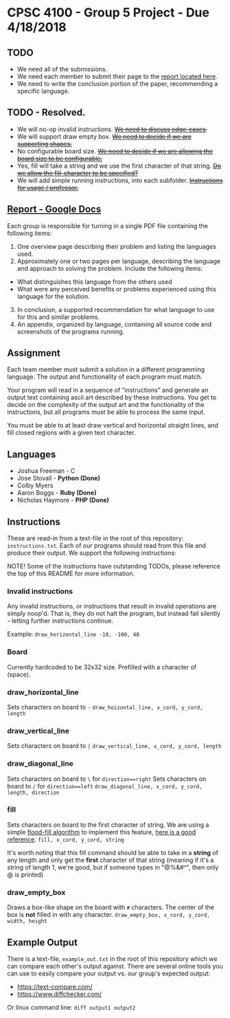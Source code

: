 # CPSC 4100 - Group 5 Project - Due 4/18/2018
## TODO
* We need all of the submissions.
* We need each member to submit their page to the [report located here](https://docs.google.com/document/d/1mL7iQamNdYdcfMzy2o2aZtsb8wW4hbJQ_0H6KddiEpQ/edit?usp=sharing).
* We need to write the conclusion portion of the paper, recommending a specific language.

## TODO - Resolved.
* We will no-op invalid instructions. ~~[We need to discuss edge-cases](https://github.com/oitsjustjose/CPSC4100/issues/3).~~
* We will support draw empty box. ~~[We need to decide if we are supporting shapes.](https://github.com/oitsjustjose/CPSC4100/issues/4)~~
* No configurable board size. ~~[We need to decide if we are allowing the board size to be configurable.](https://github.com/oitsjustjose/CPSC4100/issues/5)~~
* Yes, fill will take a string and we use the first character of that string. ~~[Do we allow the fill-character to be specified?](https://github.com/oitsjustJose/CPSC4100/issues/6)~~
* We will add simple running instructions, into each subfolder. ~~[Instructions for usage / professor.](https://github.com/oitsjustjose/CPSC4100/issues/7)~~

## [Report - Google Docs](https://docs.google.com/document/d/1mL7iQamNdYdcfMzy2o2aZtsb8wW4hbJQ_0H6KddiEpQ/edit?usp=sharing)
Each group is responsible for turning in a single PDF file containing the following items:
1. One overview page describing their problem and listing the languages used.
2. Approximately one or two pages per language, describing the language and approach to solving the problem.
Include the following items:

* What distinguishes this language from the others used
* What were any perceived benefits or problems experienced using this language for the solution.

3. In conclusion, a supported recommendation for what language to use for this and similar problems.
4. An appendix, organized by language, containing all source code and screenshots of the programs running.

## Assignment
Each team member must submit a solution in a different programming language. The output and functionality of each program must match.

Your program will read in a sequence of “instructions” and generate an output text containing ascii art described by these instructions. You get to decide on the complexity of the output art and the functionality of the instructions, but all programs must be able to process the same input.

You must be able to at least draw vertical and horizontal straight lines, and fill closed regions with a given text character.

## Languages
* Joshua Freeman - C
* Jose Stovall - **Python (Done)**
* Colby Myers
* Aaron Boggs - **Ruby (Done)**
* Nicholas Haymore - **PHP (Done)**

## Instructions
These are read-in from a text-file in the root of this repository: `instructions.txt`. Each of our programs should read from this file and produce their output. We support the following instructions:

NOTE! Some of the instructions have outstanding TODOs, please reference the top of this README for more information.

### Invalid instructions
Any invalid instructions, or instructions that result in invalid operations are simply noop'd. That is, they do not halt the program, but instead fail silently - letting further instructions continue.

Example: `draw_horizontal_line -10, -100, 40`

### Board
Currently hardcoded to be 32x32 size. Prefilled with a character of ` ` (space).

### draw\_horizontal\_line
Sets characters on board to `-`
`draw_hoizontal_line, x_cord, y_cord, length`

### draw\_vertical\_line
Sets characters on board to `|`
`draw_vertical_line, x_cord, y_cord, length`

### draw\_diagonal\_line
Sets characters on board to `\` for `direction==right`
Sets characters on board to `/` for `direction==left`
`draw_diagonal_line, x_cord, y_cord, length, direction`

### fill
Sets characters on board to the first character of string.
We are using a simple [flood-fill algorithm](https://en.wikipedia.org/wiki/Flood_fill) to implement this feature, [here is a good reference](https://en.wikipedia.org/wiki/Flood_fill).
`fill, x_cord, y_cord, string`

It's worth noting that this fill command should be able to take in a **string** of any length and only get the **first** character of that string (meaning if it's a string of length 1, we're good, but if someone types in "@%&#^", then only @ is printed)

### draw\_empty\_box
Draws a box-like shape on the board with `#` characters.
The center of the box is **not** filled in with any character.
`draw_empty_box, x_cord, y_cord, width, height`

## Example Output
There is a text-file, `example_out.txt` in the root of this repository which we can compare each other's output against. There are several online tools you can use to easily compare your output vs. our group's expected output:

* https://text-compare.com/
* https://www.diffchecker.com/

Or linux command line:
`diff output1 output2`
